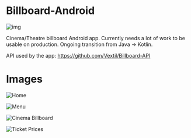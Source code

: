 # Billboard-Android  
![img](https://img.shields.io/badge/license-MIT-blue.svg)

Cinema/Theatre billboard Android app. Currently needs a lot of work to be usable on production. Ongoing transition from Java -> Kotlin.

API used by the app: https://github.com/Vextil/Billboard-API

# Images

![Home](https://raw.githubusercontent.com/Vextil/Cartelera-Cine/master/Screenshots/1.png)

![Menu](https://raw.githubusercontent.com/Vextil/Cartelera-Cine/master/Screenshots/2.png)

![Cinema Billboard](https://raw.githubusercontent.com/Vextil/Cartelera-Cine/master/Screenshots/3.png)

![Ticket Prices](https://raw.githubusercontent.com/Vextil/Cartelera-Cine/master/Screenshots/4.png)

